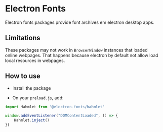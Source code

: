# Electron Fonts

Electron fonts packages provide font archives em electron desktop apps.

## Limitations

These packages may not work in `BrowserWindow` instances that loaded online webpages. That happens because electron by default not allow load local resources in webpages.

## How to use

* Install the package

* On your `preload.js`, add:

```ts
import Hahmlet from "@electron-fonts/hahmlet"

window.addEventListener("DOMContentLoaded", () => {
    Hahmlet.inject()
})
```